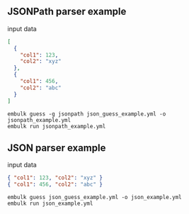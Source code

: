 ## JSONPath parser example

input data

```json
[
  {
    "col1": 123,
    "col2": "xyz"
  },
  {
    "col1": 456,
    "col2": "abc"
  }
]
```


```
embulk guess -g jsonpath json_guess_example.yml -o jsonpath_example.yml
embulk run jsonpath_example.yml
```

## JSON parser example

input data

```json
{ "col1": 123, "col2": "xyz" }
{ "col1": 456, "col2": "abc" }
```

```
embulk guess json_guess_example.yml -o json_example.yml
embulk run json_example.yml
```
